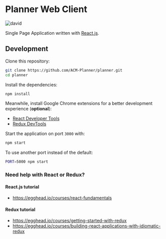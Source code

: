 # Planner Web Client

![david](https://david-dm.org/ACM-Planner/planner.svg)

Single Page Application written with [React.js](https://facebook.github.io/react/).

## Development

Clone this repository:

```sh
git clone https://github.com/ACM-Planner/planner.git
cd planner
```

Install the dependencies:

```sh
npm install
```

Meanwhile, install Google Chrome extensions for a better development experience (**optional**):

* [React Developer Tools](https://chrome.google.com/webstore/detail/react-developer-tools/fmkadmapgofadopljbjfkapdkoienihi)
* [Redux DevTools](https://chrome.google.com/webstore/detail/redux-devtools/lmhkpmbekcpmknklioeibfkpmmfibljd)

Start the application on port `3000` with:

```sh
npm start
```

To use another port instead of the default:

```sh
PORT=5000 npm start
```

### Need help with React or Redux?

#### React.js tutorial

* https://egghead.io/courses/react-fundamentals

#### Redux tutorial

* https://egghead.io/courses/getting-started-with-redux
* https://egghead.io/courses/building-react-applications-with-idiomatic-redux
